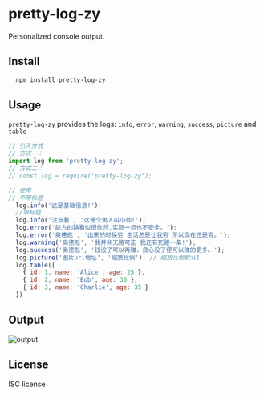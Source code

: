 pretty-log-zy
==========================
Personalized console output.

## Install
```sh
  npm install pretty-log-zy
```

## Usage
`pretty-log-zy` provides the logs: `info`, `error`, `warning`, `success`, `picture` and `table`
```javascript
// 引入方式
// 方式一：
import log from 'pretty-log-zy';
// 方式二：
// const log = require('pretty-log-zy');

// 使用
// 不带标题
  log.info('这是基础信息!');
  //带标题
  log.info('注意看', '这是个男人叫小帅!');
  log.error('前方的路看似很危险,实际一点也不安全。');
  log.error('奥德彪', '出来的时候穷 生活总是让我穷 所以现在还是穷。');
  log.warning('奥德彪', '我并非无路可走 我还有死路一条!');
  log.success('奥德彪', '钱没了可以再赚，良心没了便可以赚的更多。');
  log.picture('图片url地址', '缩放比例'); // 缩放比例默认1
  log.table([
    { id: 1, name: 'Alice', age: 25 },
    { id: 2, name: 'Bob', age: 30 },
    { id: 3, name: 'Charlie', age: 35 }
  ])
```
## Output
![output](https://zylucky.github.io/picx-images-hosting/npm-pic/output.92q1886606.png)

## License
ISC license